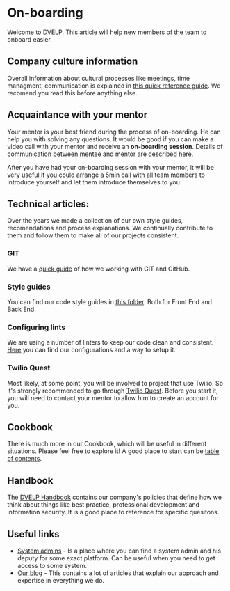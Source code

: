 # On-boarding

Welcome to DVELP. This article will help new members of the team to onboard
easier.

## Company culture information

Overall information about cultural processes like meetings, time managment,
communication is explained in [this quick reference guide](/handbook/quick-reference.md).
We recomend you read this before anything else.

## Acquaintance with your mentor

Your mentor is your best friend during the process of on-boarding. He can
help you with solving any questions. It would be good if you can make a video call
with your mentor and receive an **on-boarding session**. Details of communication
between mentee and mentor are described
[here](/handbook/professional-development/mentoring.md).

After you have had your on-boarding session with your mentor, it will be very useful if you
could arrange a 5min call with all team members to introduce yourself and let them
introduce themselves to you.

## Technical articles:

Over the years we made a collection of our own style guides, recomendations and
process explanations. We continually contribute to them and follow them to make all of
our projects consistent.

### GIT

We have a [quick guide](/guides/code-management/git.md) of how we working with
GIT and GitHub.

### Style guides

You can find our code style guides in [this folder](/guides/code-style). Both for
Front End and Back End.

### Configuring lints

We are using a number of linters to keep our code clean and consistent.
[Here](/guides/code-style/Readme.md) you can find our configurations and a way
to setup it.

### Twilio Quest

Most likely, at some point, you will be involved to project that use Twilio. So
it's strongly recommended to go through
[Twilio Quest](https://www.twilio.com/quest/welcome). Before you start it,
you will need to contact your mentor to allow him to create an account for you.

## Cookbook

There is much more in our Cookbook, which will be useful in different situations. Please
feel free to explore it! A good place to start can be
[table of contents](/Readme.md).

## Handbook

The [DVELP Handbook](/handbook/Readme.md) contains our company's policies that define
how we think about things like best practice, professional development and information
security. It is a good place to reference for specific quesitons.

## Useful links

- [System admins](/handbook/best-practice/system-admins.md) - Is a place where
  you can find a system admin and his deputy for some exact platform. Can be
  useful when you need to get access to some system.
- [Our blog](https://dvelp.co.uk/articles) - This contains a lot of articles that
  explain our approach and expertise in everything we do.
